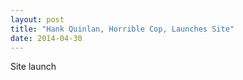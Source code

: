 ```yaml
---
layout: post
title: "Hank Quinlan, Horrible Cop, Launches Site"
date: 2014-04-30
---
```


Site launch
